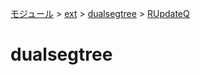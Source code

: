 [モジュール](../../index.md) > [ext](../index.md) > [dualsegtree](./index.md) > [RUpdateQ]()

# dualsegtree
